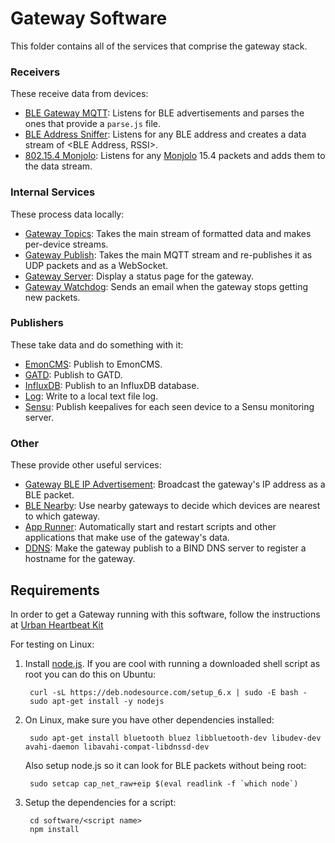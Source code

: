 Gateway Software
================

This folder contains all of the services that comprise
the gateway stack.

### Receivers

These receive data from devices:

- [BLE Gateway MQTT](https://github.com/lab11/gateway/tree/master/software/ble-gateway-mqtt):
Listens for BLE advertisements and parses the ones that provide a `parse.js` file.
- [BLE Address Sniffer](https://github.com/lab11/gateway/tree/master/software/ble-address-sniffer):
Listens for any BLE address and creates a data stream of <BLE Address, RSSI>.
- [802.15.4 Monjolo](https://github.com/lab11/gateway/tree/master/software/ieee802154-monjolo-gateway):
Listens for any [Monjolo](https://github.com/lab11/monjolo) 15.4 packets and adds them to the data
stream.

### Internal Services

These process data locally:

- [Gateway Topics](https://github.com/lab11/gateway/tree/master/software/gateway-mqtt-topics):
Takes the main stream of formatted data and makes per-device streams.
- [Gateway Publish](https://github.com/lab11/gateway/tree/master/software/gateway-publish):
Takes the main MQTT stream and re-publishes it as UDP packets and as a WebSocket.
- [Gateway Server](https://github.com/lab11/gateway/tree/master/software/gateway-server):
Display a status page for the gateway.
- [Gateway Watchdog](https://github.com/lab11/gateway/tree/master/software/gateway-watchdog-email):
Sends an email when the gateway stops getting new packets.

### Publishers

These take data and do something with it:

- [EmonCMS](https://github.com/lab11/gateway/tree/master/software/gateway-mqtt-emoncms):
Publish to EmonCMS.
- [GATD](https://github.com/lab11/gateway/tree/master/software/gateway-mqtt-gatd):
Publish to GATD.
- [InfluxDB](https://github.com/lab11/gateway/tree/master/software/gateway-mqtt-influxdb):
Publish to an InfluxDB database.
- [Log](https://github.com/lab11/gateway/tree/master/software/gateway-mqtt-log):
Write to a local text file log.
- [Sensu](https://github.com/lab11/gateway/tree/master/software/gateway-mqtt-sensu):
Publish keepalives for each seen device to a Sensu monitoring server.

### Other

These provide other useful services:

- [Gateway BLE IP Advertisement](https://github.com/lab11/gateway/tree/master/software/adv-gateway-ip):
Broadcast the gateway's IP address as a BLE packet.
- [BLE Nearby](https://github.com/lab11/gateway/tree/master/software/ble-nearby):
Use nearby gateways to decide which devices are nearest to which gateway.
- [App Runner](https://github.com/lab11/gateway/tree/master/software/app-runner):
Automatically start and restart scripts and other applications that make use
of the gateway's data.
- [DDNS](https://github.com/lab11/gateway/tree/master/software/ddns):
Make the gateway publish to a BIND DNS server to register a hostname
for the gateway.


## Requirements

In order to get a Gateway running with this software, follow the instructions at [Urban Heartbeat Kit](https://github.com/terraswarm/urban-heartbeat-kit)

For testing on Linux:

1. Install [node.js](https://nodejs.org/en/download/). If you are cool with
running a downloaded shell script as root you can do this on Ubuntu:

        curl -sL https://deb.nodesource.com/setup_6.x | sudo -E bash -
        sudo apt-get install -y nodejs

2. On Linux, make sure you have other dependencies installed:

        sudo apt-get install bluetooth bluez libbluetooth-dev libudev-dev avahi-daemon libavahi-compat-libdnssd-dev

    Also setup node.js so it can look for BLE packets without being root:

        sudo setcap cap_net_raw+eip $(eval readlink -f `which node`)

3. Setup the dependencies for a script:

        cd software/<script name>
        npm install
